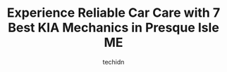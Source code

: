 ---
layout: ampstory
image: https://images.unsplash.com/photo-1594420307817-3b626ca9578a?ixlib=rb-4.0.3&ixid=MnwxMjA3fDB8MHxwaG90by1wYWdlfHx8fGVufDB8fHx8&auto=format&fit=crop&w=640&h=853&q=80
author: techidn
featured: false
description: Entrust your vehicle to the 7 best KIA Mechanic in Presque Isle ME, USA and experience the difference they can make. With their extensive knowledge, state-of-the-art facilities, and commitme
title: Experience Reliable Car Care with 7 Best KIA Mechanics in Presque Isle ME
cover:
   title: Experience Reliable Car Care with 7 Best KIA Mechanics in Presque Isle ME
   subtitle: Rickpate
   background: https://images.unsplash.com/photo-1594420307817-3b626ca9578a?ixlib=rb-4.0.3&ixid=MnwxMjA3fDB8MHxwaG90by1wYWdlfHx8fGVufDB8fHx8&auto=format&fit=crop&w=640&h=853&q=80

pages: 
 - layout: thirds
   top: <h1>#1 Mikes & Sons Presque Isle</h1>
   bottom: "<p>Best service ever! Honest and fast. Ordered 3 stage snow blower. They advised us on the quickest way to special order and then they promptly delivered.We ordered lawn tra</p>"
   background: https://www.knot35.com/toplist/wp-content/uploads/2023/06/best-kia-mechanic-1-in-presque-isle-me-1685840645.jpeg
   backgroundblur: true
 - layout: thirds
   top: <h1>#2 Impact Auto Inc.</h1>
   bottom: "<p>90 Houlton Rd, Presque Isle, ME 04769, United States</p>"
   background: https://www.knot35.com/toplist/wp-content/uploads/2023/06/best-kia-mechanic-2-in-presque-isle-me-1685840646.jpeg
   cta:
      link: https://www.knot35.com/toplist/experience-reliable-car-care-with-7-best-kia-mechanics-in-presque-isle-me/
      text: Experience Reliable Car Care with 7 Best KIA Mechanics in Presque Isle ME
 - layout: thirds
   top: <h1>#3 Walmart Auto Care Centers</h1>
   bottom: "<p>781 Main St, Presque Isle, ME 04769, United States</p>"
   background: https://www.knot35.com/toplist/wp-content/uploads/2023/06/best-kia-mechanic-3-in-presque-isle-me-1685840646.jpeg
   cta:
      link: https://www.knot35.com/toplist/experience-reliable-car-care-with-7-best-kia-mechanics-in-presque-isle-me/
      text: Experience Reliable Car Care with 7 Best KIA Mechanics in Presque Isle ME
 - layout: thirds
   top: <h1>#4 North Country Auto Presque Isle</h1>
   bottom: "<p>792 Main St, Presque Isle, ME 04769, United States</p>"
   background: https://images.unsplash.com/photo-1614648718611-0635f29016cb?ixlib=rb-4.0.3&ixid=MnwxMjA3fDB8MHxwaG90by1wYWdlfHx8fGVufDB8fHx8&auto=format&fit=crop&w=640&h=853&q=80
   cta:
      link: https://www.knot35.com/toplist/experience-reliable-car-care-with-7-best-kia-mechanics-in-presque-isle-me/
      text: Experience Reliable Car Care with 7 Best KIA Mechanics in Presque Isle ME
 - layout: thirds
   top: <h1>#5 Automotive Solutions</h1>
   bottom: "<p>30 North St, Presque Isle, ME 04769, United States</p>"
   background: https://images.unsplash.com/photo-1527067829737-402993088e6b?ixlib=rb-4.0.3&ixid=MnwxMjA3fDB8MHxwaG90by1wYWdlfHx8fGVufDB8fHx8&auto=format&fit=crop&w=640&h=853&q=80
   cta:
      link: https://www.knot35.com/toplist/experience-reliable-car-care-with-7-best-kia-mechanics-in-presque-isle-me/
      text: Experience Reliable Car Care with 7 Best KIA Mechanics in Presque Isle ME
 - layout: thirds
   top: <h1>#6 NAPA Auto Parts - Coastal Auto Parts Presque Isle</h1>
   bottom: "<p>611 Main St, Presque Isle, ME 04769, United States</p>"
   background: https://images.unsplash.com/photo-1574169208507-84376144848b?ixlib=rb-4.0.3&ixid=MnwxMjA3fDB8MHxwaG90by1wYWdlfHx8fGVufDB8fHx8&auto=format&fit=crop&w=640&h=853&q=80
   cta:
      link: https://www.knot35.com/toplist/experience-reliable-car-care-with-7-best-kia-mechanics-in-presque-isle-me/
      text: Experience Reliable Car Care with 7 Best KIA Mechanics in Presque Isle ME
 - layout: thirds
   top: <h1>#7 North Country Auto Service Center</h1>
   bottom: "<p>130 Main St, Presque Isle, ME 04769, United States</p>"
   background: https://images.unsplash.com/photo-1541356665065-22676f35dd40?ixlib=rb-4.0.3&ixid=MnwxMjA3fDB8MHxwaG90by1wYWdlfHx8fGVufDB8fHx8&auto=format&fit=crop&w=640&h=853&q=80
   cta:
      link: https://www.knot35.com/toplist/experience-reliable-car-care-with-7-best-kia-mechanics-in-presque-isle-me/
      text: Experience Reliable Car Care with 7 Best KIA Mechanics in Presque Isle ME
 - layout: thirds
   middle: Continue reading...
   background: https://images.unsplash.com/photo-1536745287225-21d689278fd1?ixlib=rb-4.0.3&ixid=MnwxMjA3fDB8MHxwaG90by1wYWdlfHx8fGVufDB8fHx8&auto=format&fit=crop&w=640&h=853&q=80
   cta:
      link: https://www.knot35.com/toplist/experience-reliable-car-care-with-7-best-kia-mechanics-in-presque-isle-me/
      text: Experience Reliable Car Care with 7 Best KIA Mechanics in Presque Isle ME
      
---
